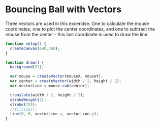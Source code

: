 # Bouncing Ball with Vectors

Three vectors are used in this excercise. One to calculate the mouse coordinates, one to plot the center coordinates, and one to subtract the mouse from the center - this last coordinate is used to draw the line.

```js
function setup() {
  createCanvas(640,360);
}

function draw() {
  background(51);

  var mouse = createVector(mouseX, mouseY);
  var center = createVector(width / 2, height / 2);
  var vectorLine = mouse.sub(center);

  translate(width / 2, height / 2);
  strokeWeight(2);
  stroke(255);
  //fill(127);
  line(0, 0, vectorLine.x, vectorLine.y);
}
```